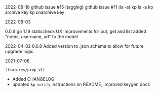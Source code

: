 2022-08-18
    github issue #15 (tagging)
    github issue #11 (ls -a)
    kp ls -a
    kp archive key
    kp unarchive key

2022-08-03

0.0.9
go 1.19
staticcheck
UX improvements for put, get and list
added "notes, username, url" to the model

2022-04-02
0.0.8
Added version to .json schema to allow for future upgrade logic.

2021-07-08

`(features/prep_v1)`

- Added CHANGELOG
- updated `kp verify` instructions on README, improved keygen docs
